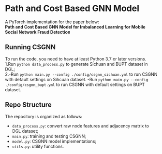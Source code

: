 # Path and Cost Based GNN Model

A PyTorch implementation for the paper below:  
**Path and Cost Based GNN Model for Imbalanced Learning for Mobile Social Network Fraud Detection**

## Running CSGNN

To run the code, you need to have at least Python 3.7 or later versions.  
1.Run `python data_process.py` to generate Sichuan and BUPT dataset in DGL;  
2.-Run `python main.py --config ./config/csgnn_sichuan.yml` to run CSGNN with default settings on Sihcuan dataset.
-Run `python main.py --config ./config/csgnn_bupt.yml` to run CSGNN with default settings on BUPT dataset.   

## Repo Structure
The repository is organized as follows:
- `data_process.py`: convert raw node features and adjacency matrix to DGL dataset;
- `main.py`:  training and testing CSGNN;
- `model.py`: CSGNN model implementations;
- `utils.py`: utility functions.  


